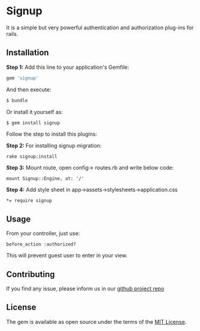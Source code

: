 # Signup
It is a simple but very powerful authentication and authorization plug-ins for rails.

## Installation
**Step 1:** Add this line to your application's Gemfile:

```ruby
gem 'signup'
```

And then execute:
```bash
$ bundle
```

Or install it yourself as:
```bash
$ gem install signup
```

Follow the step to install this plugins:

**Step 2:**
For installing signup migration:

```
rake signup:install
```

**Step 3:**
Mount route, open config-> routes.rb and write below code:

```
mount Signup::Engine, at: '/'
```
**Step 4:**
Add style sheet in app->assets->stylesheets->application.css

```
*= require signup
```

## Usage
From your controller, just use:

```
before_action :authorized?
```

This will prevent guest user to enter in your view.

## Contributing
If you find any issue, please inform us in our [github project repo](https://github.com/bdmade/signup)

## License
The gem is available as open source under the terms of the [MIT License](http://opensource.org/licenses/MIT).
